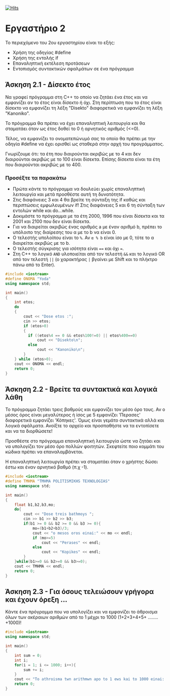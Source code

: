 [![Hits](https://hits.seeyoufarm.com/api/count/incr/badge.svg?url=https%3A%2F%2Feffie375.github.io%2FTPTE-AEGEAN&count_bg=%23E3802B&title_bg=%2307359E&icon=internetarchive.svg&icon_color=%23E7E7E7&title=%CE%A0%CF%81%CE%BF%CE%B2%CE%BF%CE%BB%CE%AD%CF%82&edge_flat=false)](https://hits.seeyoufarm.com)

# Εργαστήριο 2

Το περιεχόμενο του 2ου εργαστηρίου είναι το εξής:

- Χρήση της οδηγίας #define
- Χρήση της εντολής if
- Επαναληπτική εκτέλεση προτάσεων
- Εντοπισµός συντακτικών σφαλµάτων σε ένα πρόγραµµα

## Άσκηση 2.1 - ∆ίσεκτο έτος

Να γραφεί πρόγραµµα στη C++ το οποίο να ζητάει ένα έτος και να εµφανίζει αν το έτος είναι δίσεκτο ή όχι. Στη περίπτωση που το έτος είναι δίσεκτο να εµφανίζει τη λέξη "Disekto"  διαφορετικά να εµφανίζει τη λέξη "Kanoniko".

Το πρόγραµµα θα πρέπει να έχει επαναληπτική λειτουργία και θα σταµατάει όταν ως έτος δοθεί το 0 ή αρνητικός αριθµός (<=0).

Τέλος, να εµφανίζει το ονοµατεπώνυµό σας το οποίο θα πρέπει µε την οδηγία #define να έχει ορισθεί ως σταθερά στην αρχή του προγράµµατος.

Γνωρίζουµε ότι: τα έτη που διαιρούνται ακριβώς µε το 4 και δεν διαιρούνται ακριβώς µε το 100 είναι δίσεκτα. Επίσης δίσεκτα είναι τα έτη που διαιρούνται ακριβώς µε το 400.

### Προσέξτε τα παρακάτω

- Πρώτα κάντε το πρόγραµµα να δουλεύει χωρίς επαναληπτική λειτουργία και µετά προσθέστε αυτή τη δυνατότητα.
- Στις διαφάνειες 3 και 4 θα βρείτε τη σύνταξη της if καθώς και περιπτώσεις εµφωλευµένων if! Στις διαφάνειες 5 και 6 τη σύνταξη των εντολών while και do...while.
- ∆οκιµάστε το πρόγραµµα µε τα έτη 2000, 1996 που είναι δίσεκτα και τα 2001 και 2100 που δεν είναι δίσεκτα.
- Για να διαιρείται ακριβώς ένας αριθµός a µε έναν αριθµό b, πρέπει το υπόλοιπο της διαίρεσης του α µε το b να είναι 0.
- Ο τελεστής υπολοίπου είναι το `%`. Αν `α % b` είναι ίσο µε 0, τότε το α διαιρείται ακριβώς µε το b.
- Ο τελεστής σύγκρισης για ισότητα είναι `==` και όχι `=`.
- Στη C++ το λογικό `AND` υλοποιείται από τον τελεστή `&&` και το λογικό OR από τον τελεστή `||` (ο χαρακτήρας `|` βγαίνει µε Shift και το πλήκτρο πάνω από το Enter).

```c++
#include <iostream>
#define ONOMA "Yoda"
using namespace std;

int main()
{
    int etos;
    do
    {
        cout << "Dose etos :";
        cin >> etos;
        if (etos>0)
        {
          if ((etos%4 == 0 && etos%100!=0) || etos%400==0)
              cout << "Disekto\n";
          else
              cout << "Kanoniko\n";
        }
    } while (etos>0);
    cout << ONOMA << endl;
    return 0;
}
```

## Άσκηση 2.2 - Βρείτε τα συντακτικά και λογικά λάθη

Το πρόγραµµα ζητάει τρεις βαθµούς και εµφανίζει τον µέσο όρο τους. Αν ο µέσος όρος είναι µεγαλύτερος ή ίσος µε 5 εµφανίζει 'Περασες' διαφορετικά εµφανίζει 'Κόπηκες'. Όµως είναι γεµάτο συντακτικά αλλά και λογικά σφάλµατα. Ανοίξτε το αρχείο και προσπαθήστε να τα εντοπίσετε και να τα διορθώσετε!

Προσθέστε στο πρόγραµµα επαναληπτική λειτουργία ώστε να ζητάει και να υπολογίζει τον µέσο όρο πολλών φοιτητών. Σκεφτείτε ποιο κοµµάτι του κώδικα πρέπει να επαναλαµβάνεται.

Η επαναληπτική λειτουργία πρέπει να σταµατάει όταν ο χρήστης δώσει έστω και έναν αρνητικό βαθµό (π.χ -1).

```c++
#include <iostream>
#define TMHMA "TMHMA POLITISMIKHS TEXNOLOGIAS"
using namespace std;

int main()
{
    float b1,b2,b3,mo;
    do{
        cout << "Dose treis bathmoys ";
        cin >> b1 >> b2 >> b3;
        if(b1 >= 0 && b2 >= 0 && b3 >= 0){
            mo=(b1+b2+b3)/3;
            cout << "o mesos oros einai:" << mo << endl;
            if (mo>=5)
                cout << "Perases" << endl;
            else
                cout << "Kopikes" << endl;
        }
    }while(b1>=0 && b2>=0 && b3>=0);
    cout << TMHMA << endl;
    return 0;
}
```

## Άσκηση 2.3 - Για όσους τελειώσουν γρήγορα και έχουν όρεξη ...

Κάντε ένα πρόγραµµα που να υπολογίζει και να εµφανίζει το άθροισµα όλων των ακέραιων αριθµών από το 1 µέχρι το 1000 (1+2+3+4+5+ ........ +1000)!

```c++
#include <iostream>
using namespace std;

int main()
{
    int sum = 0;
    int i;
    for(i = 1; i <= 1000; i++){
        sum += i;
    }
    cout << "To athroisma twn arithmwn apo to 1 ews kai to 1000 einai: " << sum;
    return 0;
}
```
